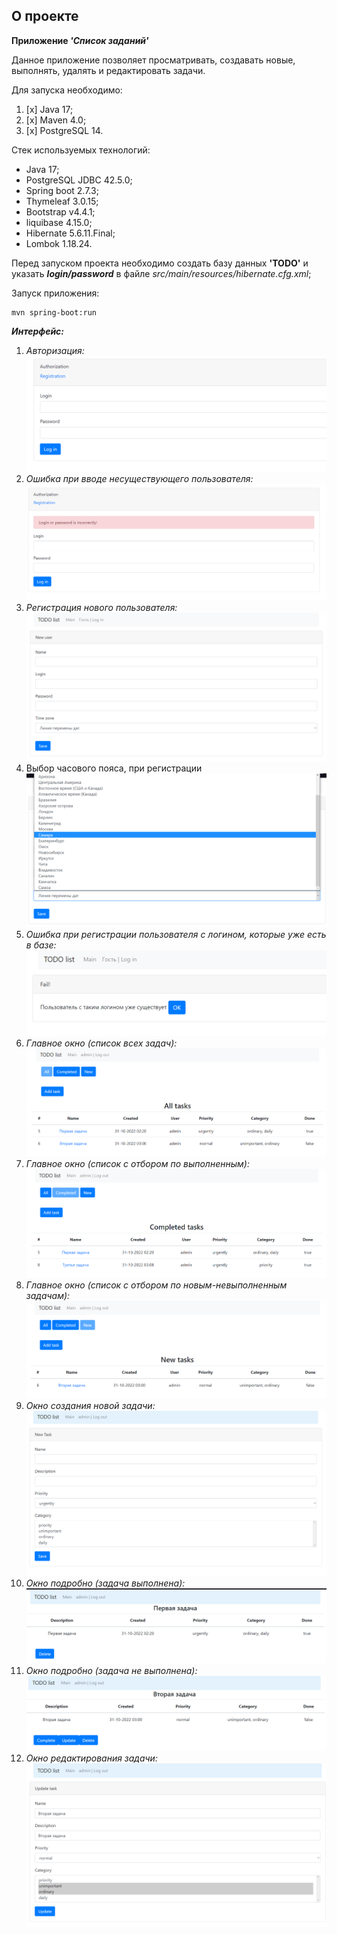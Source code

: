 ## О проекте

**Приложение _'Список заданий'_**

Данное приложение позволяет просматривать, создавать новые, выполнять, удалять и
редактировать задачи.

Для запуска необходимо:
1. [x] Java 17;
2. [x] Maven 4.0;
3. [x] PostgreSQL 14.

Стек используемых технологий:
* Java 17;
* PostgreSQL JDBC 42.5.0;
* Spring boot 2.7.3;
* Thymeleaf 3.0.15;
* Bootstrap v4.4.1;
* liquibase 4.15.0;
* Hibernate 5.6.11.Final;
* Lombok 1.18.24.

Перед запуском проекта необходимо создать базу данных **'TODO'** и указать
**_login/password_** в файле _src/main/resources/hibernate.cfg.xml_;

Запуск приложения:
```
mvn spring-boot:run
```

**_Интерфейс:_**

1. _Авторизация:_
![img.png](src/img/Authorization.png)
2. _Ошибка при вводе несуществующего пользователя:_
![img.png](src/img/FailAuth.png)
3. _Регистрация нового пользователя:_
![img.png](src/img/NewUser.png)
4. Выбор часового пояса, при регистрации
![img.png](src/img/TimeZone.png)
5. _Ошибка при регистрации пользователя с логином, которые уже есть в базе:_
![img.png](src/img/Fail.png)
6. _Главное окно (список всех задач):_
![img.png](src/img/AllTasks.png)
7. _Главное окно (список с отбором по выполненным):_
![img.png](src/img/CompletedTasks.png)
8. _Главное окно (список с отбором по новым-невыполненным задачам):_
![img.png](src/img/NewTasks.png)
9. _Окно создания новой задачи:_
![img.png](src/img/AddTasks.png)
10. _Окно подробно (задача выполнена):_
![img.png](src/img/CompletedTask.png)
11. _Окно подробно (задача не выполнена):_
![img_1.png](src/img/NewTask.png)
12. _Окно редактирования задачи:_
![img.png](src/img/UpdateTask.png)